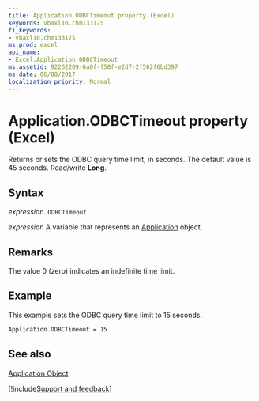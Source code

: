 ```yaml
---
title: Application.ODBCTimeout property (Excel)
keywords: vbaxl10.chm133175
f1_keywords:
- vbaxl10.chm133175
ms.prod: excel
api_name:
- Excel.Application.ODBCTimeout
ms.assetid: 92262209-6a0f-f58f-e2d7-2f502f6bd397
ms.date: 06/08/2017
localization_priority: Normal
---
```



# Application.ODBCTimeout property (Excel)

Returns or sets the ODBC query time limit, in seconds. The default value is 45 seconds. Read/write  **Long**.


## Syntax

_expression_. `ODBCTimeout`

_expression_ A variable that represents an [Application](Excel.Application-graph-property.md) object.


## Remarks

The value 0 (zero) indicates an indefinite time limit.


## Example

This example sets the ODBC query time limit to 15 seconds.


```vb
Application.ODBCTimeout = 15
```


## See also


[Application Object](Excel.Application(object).md)

[!include[Support and feedback](~/includes/feedback-boilerplate.md)]